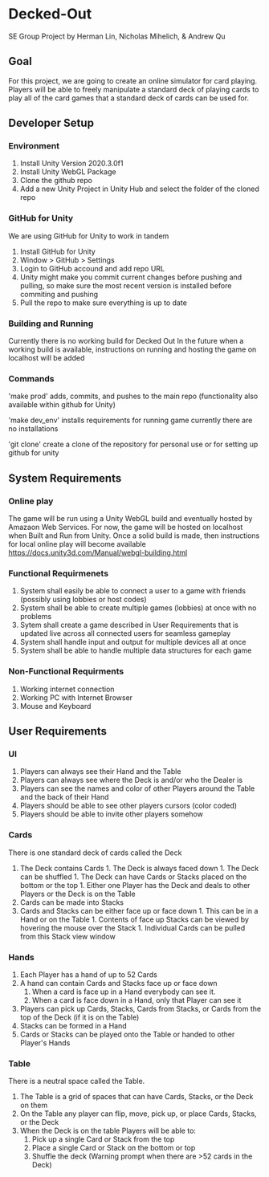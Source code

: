 # Decked-Out
SE Group Project by Herman Lin, Nicholas Mihelich, &amp; Andrew Qu

## Goal
For this project, we are going to create an online simulator for card playing. Players will be able to freely manipulate a standard deck of playing cards to play all of the card games that a standard deck of cards can be used for.


## Developer Setup
### Environment
1. Install Unity Version 2020.3.0f1
1. Install Unity WebGL Package
1. Clone the github repo
1. Add a new Unity Project in Unity Hub and select the folder of the cloned repo

### GitHub for Unity
We are using GitHub for Unity to work in tandem
1. Install GitHub for Unity
2. Window > GitHub > Settings
3. Login to GitHub accound and add repo URL
4. Unity might make you commit current changes before pushing and pulling, so make sure the most recent version is installed before commiting and pushing
5. Pull the repo to make sure everything is up to date

### Building and Running
Currently there is no working build for Decked Out
In the future when a working build is available, instructions on running and hosting the game on localhost will be added

### Commands
'make prod'
adds, commits, and pushes to the main repo
(functionality also available within github for Unity)

'make dev_env'
installs requirements for running game
currently there are no installations

'git clone'
create a clone of the repository for personal use or for setting up github for unity

## System Requirements

### Online play
The game will be run using a Unity WebGL build and eventually hosted by Amazaon Web Services. 
For now, the game will be hosted on localhost when Built and Run from Unity. Once a solid build
is made, then instructions for local online play will become available
https://docs.unity3d.com/Manual/webgl-building.html

### Functional Requirmenets
1. System shall easily be able to connect a user to a game with friends (possibly using lobbies or host codes)
1. System shall be able to create multiple games (lobbies) at once with no problems
1. Sytem shall create a game described in User Requirements that is updated live across all connected users for seamless gameplay
1. System shall handle input and output for multiple devices all at once
1. System shall be able to handle multiple data structures for each game

### Non-Functional Requirments
1. Working internet connection
1. Working PC with Internet Browser
1. Mouse and Keyboard


## User Requirements
### UI

1. Players can always see their Hand and the Table
1. Players can always see where the Deck is and/or who the Dealer is
1. Players can see the names and color of other Players around the Table and the back of their Hand
1. Players should be able to see other players cursors (color coded) 
1. Players should be able to invite other players somehow

### Cards
There is one standard deck of cards called the Deck
   1. The Deck contains Cards
     1. The Deck is always faced down
     1. The Deck can be shuffled
     1. The Deck can have Cards or Stacks placed on the bottom or the top
     1. Either one Player has the Deck and deals to other Players or the Deck is on the Table
   1. Cards can be made into Stacks
   1. Cards and Stacks can be either face up or face down
     1. This can be in a Hand or on the Table
     1. Contents of face up Stacks can be viewed by hovering the mouse over the Stack
     1. Individual Cards can be pulled from this Stack view window

### Hands
1. Each Player has a hand of up to 52 Cards
1. A hand can contain Cards and Stacks face up or face down
   1. When a card is face up in a Hand everybody can see it.
   1. When a card is face down in a Hand, only that Player can see it
1. Players can pick up Cards, Stacks, Cards from Stacks, or Cards from the top of the Deck (if it is on the Table)
1. Stacks can be formed in a Hand
1. Cards or Stacks can be played onto the Table or handed to other Player's Hands

### Table
There is a neutral space called the Table.
1. The Table is a grid of spaces that can have Cards, Stacks, or the Deck on them
1. On the Table any player can flip, move, pick up, or place Cards, Stacks, or the Deck
1. When the Deck is on the table Players will be able to:
   1. Pick up a single Card or Stack from the top
   1. Place a single Card or Stack on the bottom or top
   1. Shuffle the deck (Warning prompt when there are >52 cards in the Deck)
